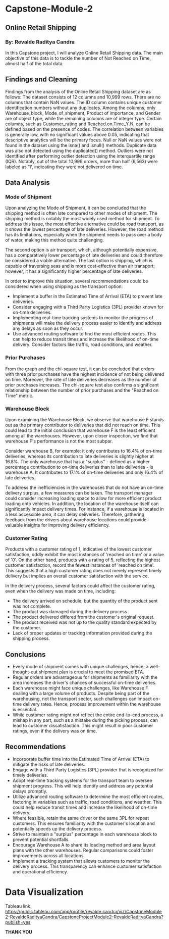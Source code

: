 # Capstone-Module-2
## Online Retail Shipping
### By: Revalde Raditya Candra

In this Capstone project, I will analyze Online Retail Shipping data. The main objective of this data is to tackle the number of Not Reached on Time, almost half of the total data.

## Findings and Cleaning

Findings from the analysis of the Online Retail Shipping dataset are as follows: The dataset consists of 12 columns and 10,999 rows. There are no columns that contain NaN values. The ID column contains unique customer identification numbers without any duplicates. Among the columns, only Warehouse_block, Mode_of_shipment, Product of importance, and Gender are of object type, while the remaining columns are of integer type. Certain columns, such as Customer_rating and Reached.on.Time_Y.N, can be defined based on the presence of codes. The correlation between variables is generally low, with no significant values above 0.05, indicating that descriptive analytics will be the primary focus. Null or NaN values were not found in the dataset using the isna() and isnull() methods. Duplicate data was also not detected using the duplicated() method. Outliers were not identified after performing outlier detection using the interquartile range (IQR). Notably, out of the total 10,999 orders, more than half (6,563) were labeled as '1', indicating they were not delivered on time.

## Data Analysis
### Mode of Shipment

Upon analyzing the Mode of Shipment, it can be concluded that the shipping method is often late compared to other modes of shipment. The shipping method is notably the most widely used method for shipment. To address this issue, the most effective alternative could be road transport, as it shows the lowest percentage of late deliveries. However, the road method has its limitations, especially when the shipment needs to pass over a body of water, making this method quite challenging. 

The second option is air transport, which, although potentially expensive, has a comparatively lower percentage of late deliveries and could therefore be considered a viable alternative. The last option is shipping, which is capable of traversing seas and is more cost-effective than air transport; however, it has a significantly higher percentage of late deliveries. 

In order to improve this situation, several recommendations could be considered when using shipping as the transport option:

* Implement a buffer in the Estimated Time of Arrival (ETA) to prevent late deliveries.
* Consider engaging with a Third Party Logistics (3PL) provider known for on-time deliveries.
* Implementing real-time tracking systems to monitor the progress of shipments will make the delivery process easier to identify and address any delays as soon as they occur.
* Use advanced routing software to find the most efficient routes. This can help to reduce transit times and increase the likelihood of on-time delivery. Consider factors like traffic, road conditions, and weather.

### Prior Purchases
From the graph and the chi-square test, it can be concluded that orders with three prior purchases have the highest incidence of not being delivered on time. Moreover, the rate of late deliveries decreases as the number of prior purchases increases. The chi-square test also confirms a significant relationship between the number of prior purchases and the "Reached on Time" metric.

### Warehouse Block
Upon examining the Warehouse Block, we observe that warehouse F stands out as the primary contributor to deliveries that did not reach on time. This could lead to the initial conclusion that warehouse F is the least efficient among all the warehouses. However, upon closer inspection, we find that warehouse F's performance is not the most subpar. 

Consider warehouse B, for example: it only contributes to 16.4% of on-time deliveries, whereas its contribution to late deliveries is slightly higher at 16.8%. The only warehouse that has a "surplus" - defined as a higher percentage contribution to on-time deliveries than to late deliveries - is warehouse A. It contributes to 17.1% of on-time deliveries and only 16.4% of late deliveries.

To address the inefficiencies in the warehouses that do not have an on-time delivery surplus, a few measures can be taken. The transport manager could consider increasing loading space to allow for more efficient product loading onto vehicles. In addition, the location of the warehouse itself can significantly impact delivery times. For instance, if a warehouse is located in a less accessible area, it can delay deliveries. Therefore, gathering feedback from the drivers about warehouse locations could provide valuable insights for improving delivery efficiency.

### Customer Rating
Products with a customer rating of 1, indicative of the lowest customer satisfaction, oddly exhibit the most instances of 'reached on time' or a value of '0'. On the other hand, products with a rating of 5, reflecting the highest customer satisfaction, record the fewest instances of 'reached on time'. This suggests that a high customer rating does not merely represent timely delivery but implies an overall customer satisfaction with the service.

In the delivery process, several factors could affect the customer rating, even when the delivery was made on time, including:

* The delivery arrived on schedule, but the quantity of the product sent was not complete.
* The product was damaged during the delivery process.
* The product delivered differed from the customer's original request.
* The product received was not up to the quality standard expected by the customer.
* Lack of proper updates or tracking information provided during the shipping process.

## Conclusions
* Every mode of shipment comes with unique challenges, hence, a well-thought-out shipment plan is crucial to meet the promised ETA.
* Regular orders are advantageous for shipments as familiarity with the area increases the driver's chances of successful on-time deliveries.
* Each warehouse might face unique challenges, like Warehouse F dealing with a large volume of products. Despite being part of the warehousing, not the transport sector, such challenges can impact on-time delivery rates. Hence, process improvement within the warehouse is essential.
* While customer rating might not reflect the entire end-to-end process, a mishap in any part, such as a mistake during the picking process, can lead to customer dissatisfaction. This might result in poor customer ratings, even if the delivery was on time.

## Recommendations
* Incorporate buffer time into the Estimated Time of Arrival (ETA) to mitigate the risks of late deliveries.
* Engage with a Third Party Logistics (3PL) provider that is recognized for timely deliveries.
* Adopt real-time tracking systems for the transport team to oversee shipment progress. This will help identify and address any potential delays promptly.
* Utilize advanced routing software to determine the most efficient routes, factoring in variables such as traffic, road conditions, and weather. This could help reduce transit times and increase the likelihood of on-time delivery.
* Where feasible, retain the same driver or the same 3PL for repeat customers. This ensures familiarity with the customer's location and potentially speeds up the delivery process.
* Strive to maintain a "surplus" percentage in each warehouse block to prevent potential shortfalls.
* Encourage Warehouse A to share its loading method and area layout plans with the other warehouses. Regular comparisons could foster improvements across all locations.
* Implement a tracking system that allows customers to monitor the delivery process. This transparency can enhance customer satisfaction and operational efficiency.

# Data Visualization
Tableau link: https://public.tableau.com/app/profile/revalde.candra/viz/CapstoneModule2-RevaldeRadityaCandra/CapstoneProjectModule2-RevaldeRadityaCandra?publish=yes

**THANK YOU**
